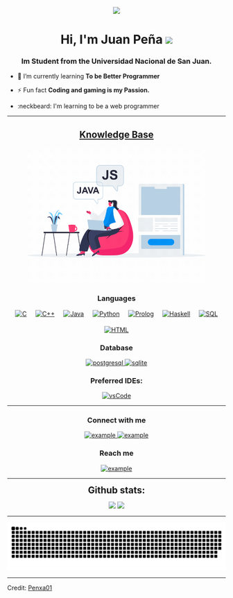 <p align="center">
  <img style="width:8rem; height:auto" src="https://cdn.dribbble.com/users/1787323/screenshots/10091971/media/d43c019bfeff34be8816481e843ea8c1.png"/>
</p>

<h1 align="center">Hi, I'm Juan Peña <img width="30px" src="https://raw.githubusercontent.com/iampavangandhi/iampavangandhi/master/gifs/Hi.gif"></h1>
<h3 font-size="20" align="center">Im Student from the Universidad Nacional de San Juan.</h3>


- 🌱 I’m currently learning **To be Better Programmer** 

- ⚡ Fun fact **Coding and gaming is my Passion.**
  
- :neckbeard: I'm learning to be a web programmer


---


<h2 align="center"><u><b>Knowledge Base</b></u></h2>

<p align="center">
  <img style="width:26rem; height:auto" src="https://raw.githubusercontent.com/Elanza-48/Elanza-48/41a4790484e268102dfdab2b7c59d440d3ffafab/resources/img/coders-prog.gif"/>
</p>


<h3 align="center">Languages</h3>
<p align="center">
   <div style="display: flex; flex-wrap: wrap; gap: 20px; align-items: center; justify-content: center;">
        <a href="https://en.cppreference.com/w/c" target="_blank" title="C">
            <img src="https://img.shields.io/badge/C-00599C?style=flat&logo=c&logoColor=white" style="width: 60px; height: 50px; transition: transform 0.2s;" alt="C"
                 onmouseover="this.style.transform='scale(1.2)'" 
                 onmouseout="this.style.transform='scale(1)'">
        </a>
        <a href="https://en.cppreference.com/w/" target="_blank" title="C++">
            <img src="https://img.shields.io/badge/C%2B%2B-F34B7D?style=flat&logo=c%2B%2B&logoColor=white" style="width: 60px; height: 50px; transition: transform 0.2s;" alt="C++"
                 onmouseover="this.style.transform='scale(1.2)'" 
                 onmouseout="this.style.transform='scale(1)'">
        </a>
        <a href="https://www.java.com/" target="_blank" title="Java">
            <img src="https://img.shields.io/badge/Java-E34F26?style=flat&logo=java&logoColor=white" style="width: 60px; height: 50px; transition: transform 0.2s;" alt="Java"
                 onmouseover="this.style.transform='scale(1.2)'" 
                 onmouseout="this.style.transform='scale(1)'">
        </a>
        <a href="https://www.python.org/" target="_blank" title="Python">
            <img src="https://img.shields.io/badge/Python-3776AB?style=flat&logo=python&logoColor=white" style="width: 60px; height: 50px; transition: transform 0.2s;" alt="Python"
                 onmouseover="this.style.transform='scale(1.2)'" 
                 onmouseout="this.style.transform='scale(1)'">
        </a>
        <a href="https://www.swi-prolog.org/" target="_blank" title="Prolog">
            <img src="https://img.shields.io/badge/Prolog-3B3B6D?style=flat&logo=prolog&logoColor=white" style="width: 60px; height: 50px; transition: transform 0.2s;" alt="Prolog"
                 onmouseover="this.style.transform='scale(1.2)'" 
                 onmouseout="this.style.transform='scale(1)'">
        </a>
        <a href="https://www.haskell.org/" target="_blank" title="Haskell">
            <img src="https://img.shields.io/badge/Haskell-5D4F85?style=flat&logo=haskell&logoColor=white" style="width: 60px; height: 50px; transition: transform 0.2s;" alt="Haskell"
                 onmouseover="this.style.transform='scale(1.2)'" 
                 onmouseout="this.style.transform='scale(1)'">
        </a>
        <a href="https://www.w3schools.com/sql/" target="_blank" title="SQL">
            <img src="https://img.shields.io/badge/SQL-003B57?style=flat&logo=sql&logoColor=white" style="width: 60px; height: 50px; transition: transform 0.2s;" alt="SQL"
                 onmouseover="this.style.transform='scale(1.2)'" 
                 onmouseout="this.style.transform='scale(1)'">
        </a>
        <a href="https://developer.mozilla.org/en-US/docs/Web/HTML" target="_blank" title="HTML">
            <img src="https://img.shields.io/badge/HTML-E34F26?style=flat&logo=html5&logoColor=white" style="width: 60px; height: 50px; transition: transform 0.2s;" alt="HTML"     
                onmouseover="this.style.transform='scale(1.2)'" 
                 onmouseout="this.style.transform='scale(1.2)'">
        </a>
    </div>
</p>


<h3 align="center">Database</h3>
<p align="center">
  <a href="https://www.postgresql.org" target="_blank"> 
    <img src="https://img.shields.io/badge/postgreSQL-4169E1.svg?style=for-the-badge&logo=postgresql&logoColor=white"
      alt="postgresql"/> 
  </a>
  <a href="https://www.sqlite.org/" target="_blank"> 
    <img src="https://img.shields.io/badge/sqlite-003B57.svg?style=for-the-badge&logo=sqlite&logoColor=white"
      alt="sqlite"/> 
  </a>
</p>


<h3 align="center">Preferred IDEs:</h3>
<p align="center"> 
  <a href="https://code.visualstudio.com/" target="_blank">
    <img src="https://img.shields.io/badge/vscode-007ACC.svg?style=for-the-badge&logo=visualstudiocode&logoColor=white" alt="vsCode"/> 
  </a>
</p>

----

<h3 align="center">Connect with me</h3>

<div style="margin-top:10px" align="center">
  <div>
    <a  href="https://linkedin.com/in/example" target="_blank">
      <img src="https://img.shields.io/badge/Linked%20In-0A66C2.svg?style=for-the-badge&logo=linkedin&logoColor=white" alt="example"/>
    </a>
    <a href="https://twitter.com/example" target="_blank">
      <img src="https://img.shields.io/badge/Twitter-1DA1F2.svg?style=for-the-badge&logo=twitter&logoColor=white" alt="example"/>
    </a>
  </div>
</div>

<h3 align="center">Reach me</h3>

<p align="center">
  <a href="mailto:example@outlook.com?subject=Feedback%20From%20Github&body=Hello," target="_blank">
    <img src="https://img.shields.io/badge/Outlook-0078D4.svg?style=for-the-badge&logo=microsoftoutlook&logoColor=white" alt="example"/>
  </a>
</p>

----

<div align="center">
<h2 align="center" style="margin: 5px 10px;">Github stats:</h2> 

[![](https://github-readme-stats.vercel.app/api?username=elanza-48&show_icons=true&theme=tokyonight&hide_border=true&locale=en)](https://github.com/Elanza-48)
[![](https://github-readme-streak-stats.herokuapp.com/?user=elanza-48&theme=material-palenight)](https://github.com/Elanza-48)
</div>

----

<p align="center">
  <img  src="https://raw.githubusercontent.com/Elanza-48/Elanza-48/main/resources/img/github-contribution-grid-snake.svg"
    alt="example" />
</p>

------
Credit: [Penxa01](https://github.com/penxa01)
